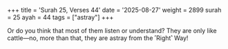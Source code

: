 +++
title = 'Surah 25, Verses 44'
date = '2025-08-27'
weight = 2899
surah = 25
ayah = 44
tags = ["astray"]
+++

Or do you think that most of them listen or understand? They are only like cattle—no, more than that, they are astray from the ˹Right˺ Way! 